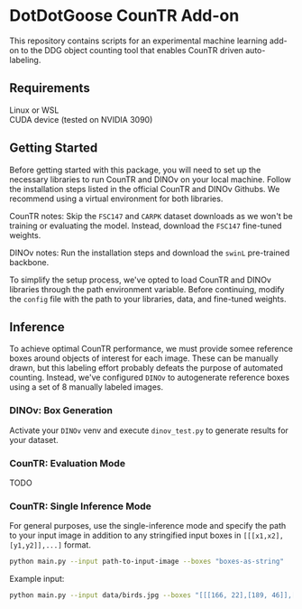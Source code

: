 # DotDotGoose CounTR Add-on

This repository contains scripts for an experimental machine learning add-on to the DDG object counting tool that enables CounTR driven auto-labeling.

## Requirements  

Linux or WSL  
CUDA device (tested on NVIDIA 3090)

## Getting Started  

Before getting started with this package, you will need to set up the necessary libraries to run CounTR and DINOv on your local machine. Follow the installation steps listed in the official CounTR and DINOv Githubs. We recommend using a virtual environment for both libraries.

CounTR notes: Skip the `FSC147` and `CARPK` dataset downloads as we won't be training or evaluating the model. Instead, download the `FSC147` fine-tuned weights. 

DINOv notes: Run the installation steps and download the `swinL` pre-trained backbone.

To simplify the setup process, we've opted to load CounTR and DINOv libraries through the path environment variable. Before continuing, modify the `config` file with the path to your libraries, data, and fine-tuned weights.  

## Inference

To achieve optimal CounTR performance, we must provide somee reference boxes around objects of interest for each image. These can be manually drawn, but this labeling effort probably defeats the purpose of automated counting. Instead, we've configured `DINOv` to autogenerate reference boxes using a set of 8 manually labeled images.



### DINOv: Box Generation

Activate your `DINOv` venv and execute `dinov_test.py` to generate results for your dataset.

### CounTR: Evaluation Mode

TODO

### CounTR: Single Inference Mode  

For general purposes, use the single-inference mode and specify the path to your input image in addition to any stringified input boxes in `[[[x1,x2],[y1,y2]],...]` format.

```bash
python main.py --input path-to-input-image --boxes "boxes-as-string"
```

Example input:

```bash
python main.py --input data/birds.jpg --boxes "[[[166, 22],[189, 46]],[[254, 144],[273, 159]],[[339, 205],[370, 221]]]"
```
